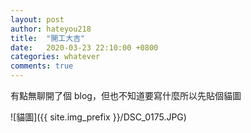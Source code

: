 ```yaml
---
layout: post
author: hateyou218
title:  "開工大吉"
date:   2020-03-23 22:10:00 +0800
categories: whatever
comments: true
---
```


有點無聊開了個 blog，但也不知道要寫什麼所以先貼個貓圖

![貓圖]({{ site.img_prefix }}/DSC_0175.JPG)


